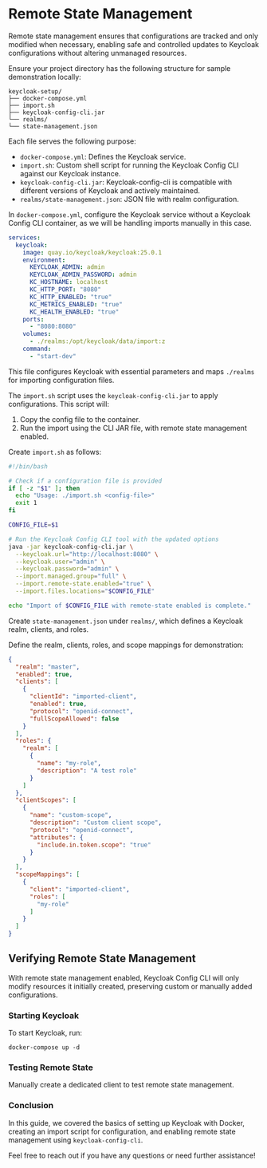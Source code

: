 # Remote State Management

Remote state management ensures that configurations are tracked and only modified when necessary, enabling safe and controlled updates to Keycloak configurations without altering unmanaged resources.

Ensure your project directory has the following structure for sample demonstration locally:

```plaintext
keycloak-setup/
├── docker-compose.yml
├── import.sh
├── keycloak-config-cli.jar
└── realms/
└── state-management.json
```

Each file serves the following purpose:

- `docker-compose.yml`: Defines the Keycloak service.
- `import.sh`: Custom shell script for running the Keycloak Config CLI against our Keycloak instance.
- `keycloak-config-cli.jar`: Keycloak-config-cli is compatible with different versions of Keycloak and actively maintained.
- `realms/state-management.json`: JSON file with realm configuration.


In `docker-compose.yml`, configure the Keycloak service without a Keycloak Config CLI container, as we will be handling imports manually in this case.

```yaml
services:
  keycloak:
    image: quay.io/keycloak/keycloak:25.0.1
    environment:
      KEYCLOAK_ADMIN: admin
      KEYCLOAK_ADMIN_PASSWORD: admin
      KC_HOSTNAME: localhost
      KC_HTTP_PORT: "8080"
      KC_HTTP_ENABLED: "true"
      KC_METRICS_ENABLED: "true"
      KC_HEALTH_ENABLED: "true"
    ports:
      - "8080:8080"
    volumes:
      - ./realms:/opt/keycloak/data/import:z
    command:
      - "start-dev"
```

This file configures Keycloak with essential parameters and maps `./realms` for importing configuration files.


The `import.sh` script uses the `keycloak-config-cli.jar` to apply configurations. This script will:

1. Copy the config file to the container.
2. Run the import using the CLI JAR file, with remote state management enabled.


Create `import.sh` as follows:

```bash
#!/bin/bash

# Check if a configuration file is provided
if [ -z "$1" ]; then
  echo "Usage: ./import.sh <config-file>"
  exit 1
fi

CONFIG_FILE=$1

# Run the Keycloak Config CLI tool with the updated options
java -jar keycloak-config-cli.jar \
  --keycloak.url="http://localhost:8080" \
  --keycloak.user="admin" \
  --keycloak.password="admin" \
  --import.managed.group="full" \
  --import.remote-state.enabled="true" \
  --import.files.locations="$CONFIG_FILE"

echo "Import of $CONFIG_FILE with remote-state enabled is complete."
```


Create `state-management.json` under `realms/`, which defines a Keycloak realm, clients, and roles.


Define the realm, clients, roles, and scope mappings for demonstration:

```json
{
  "realm": "master",
  "enabled": true,
  "clients": [
    {
      "clientId": "imported-client",
      "enabled": true,
      "protocol": "openid-connect",
      "fullScopeAllowed": false
    }
  ],
  "roles": {
    "realm": [
      {
        "name": "my-role",
        "description": "A test role"
      }
    ]
  },
  "clientScopes": [
    {
      "name": "custom-scope",
      "description": "Custom client scope",
      "protocol": "openid-connect",
      "attributes": {
        "include.in.token.scope": "true"
      }
    }
  ],
  "scopeMappings": [
    {
      "client": "imported-client",
      "roles": [
        "my-role"
      ]
    }
  ]
}
```

## Verifying Remote State Management

With remote state management enabled, Keycloak Config CLI will only modify resources it initially created, preserving custom or manually added configurations.

### Starting Keycloak

To start Keycloak, run:

```shell
docker-compose up -d
```

### Testing Remote State

Manually create a dedicated client to test remote state management.

###  Conclusion

In this guide, we covered the basics of setting up Keycloak with Docker, creating an import script for configuration, and enabling remote state management using `keycloak-config-cli`.

Feel free to reach out if you have any questions or need further assistance!